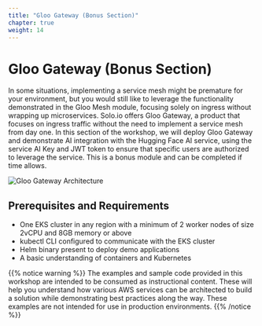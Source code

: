 ```yaml
---
title: "Gloo Gateway (Bonus Section)"
chapter: true
weight: 14
---
```


# Gloo Gateway (Bonus Section)

In some situations, implementing a service mesh might be premature for your environment, but you would still like to leverage the functionality demonstrated in the Gloo Mesh module, focusing solely on ingress without wrapping up microservices. Solo.io offers Gloo Gateway, a product that focuses on ingress traffic without the need to implement a service mesh from day one. In this section of the workshop, we will deploy Gloo Gateway and demonstrate AI integration with the Hugging Face AI service, using the service AI Key and JWT token to ensure that specific users are authorized to leverage the service. This is a bonus module and can be completed if time allows.

![Gloo Gateway Architecture](images/gg-architecture.png)

## Prerequisites and Requirements

- One EKS cluster in any region with a minimum of 2 worker nodes of size 2vCPU and 8GB memory or above
- kubectl CLI configured to communicate with the EKS cluster
- Helm binary present to deploy demo applications
- A basic understanding of containers and Kubernetes

{{% notice warning %}}
The examples and sample code provided in this workshop are intended to be consumed as instructional content. These will help you understand how various AWS services can be architected to build a solution while demonstrating best practices along the way. These examples are not intended for use in production environments.
{{% /notice %}}
